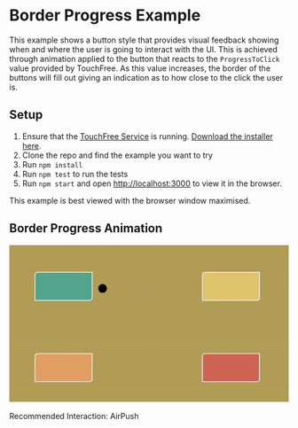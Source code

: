 # Border Progress Example

This example shows a button style that provides visual feedback showing when and where the user is going to interact with the UI. This is achieved through animation applied to the button that reacts to the `ProgressToClick` value provided by TouchFree. As this value increases, the border of the buttons will fill out giving an indication as to how close to the click the user is.

## Setup

1. Ensure that the [TouchFree Service](https://docs.ultraleap.com/touchfree-user-manual/#touchfree-service) is running. [Download the installer here](https://developer.leapmotion.com/touchfree).
2. Clone the repo and find the example you want to try
3. Run `npm install`
4. Run `npm test` to run the tests
5. Run `npm start` and open [http://localhost:3000](http://localhost:3000) to view it in the browser.

This example is best viewed with the browser window maximised.

## Border Progress Animation

![Animated Buttons Showing Progress To Click As a Gradually Completed Border](public/BorderProgressExample.gif)

Recommended Interaction: AirPush
